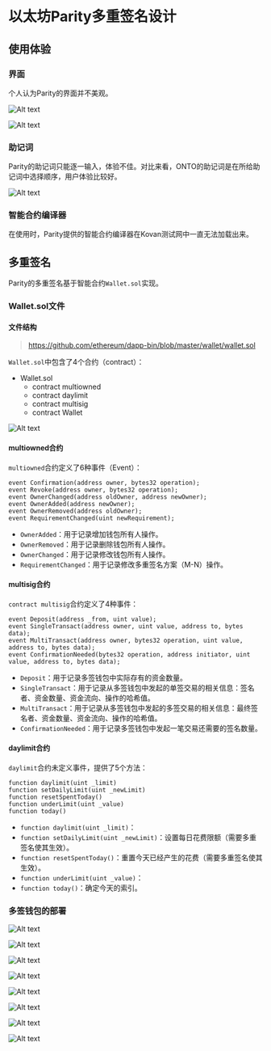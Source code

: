 # 以太坊Parity多重签名设计

## 使用体验

### 界面

个人认为Parity的界面并不美观。

![Alt text](img/Parity_UI/parity_ui.png)

![Alt text](img/Parity_UI/parity_ui_accounts.png)

### 助记词

Parity的助记词只能逐一输入，体验不佳。对比来看，ONTO的助记词是在所给助记词中选择顺序，用户体验比较好。

![Alt text](/img/Parity_UI/parity_owner_recovery_phrase.png)

### 智能合约编译器

在使用时，Parity提供的智能合约编译器在Kovan测试网中一直无法加载出来。

## 多重签名

Parity的多重签名基于智能合约`Wallet.sol`实现。

### Wallet.sol文件

#### 文件结构

> https://github.com/ethereum/dapp-bin/blob/master/wallet/wallet.sol

`Wallet.sol`中包含了4个合约（contract）：

- Wallet.sol
  - contract multiowned
  - contract daylimit
  - contract multisig
  - contract Wallet

![Alt text](img/Parity_UI/wallel_sol_uml.png)

#### multiowned合约

`multiowned`合约定义了6种事件（Event）：

```
event Confirmation(address owner, bytes32 operation);
event Revoke(address owner, bytes32 operation);
event OwnerChanged(address oldOwner, address newOwner);
event OwnerAdded(address newOwner);
event OwnerRemoved(address oldOwner);
event RequirementChanged(uint newRequirement);
```

- `OwnerAdded`：用于记录增加钱包所有人操作。
- `OwnerRemoved`：用于记录删除钱包所有人操作。
- `OwnerChanged`：用于记录修改钱包所有人操作。
- `RequirementChanged`：用于记录修改多重签名方案（M-N）操作。

#### multisig合约

`contract multisig`合约定义了4种事件：

```
event Deposit(address _from, uint value);
event SingleTransact(address owner, uint value, address to, bytes data);
event MultiTransact(address owner, bytes32 operation, uint value, address to, bytes data);
event ConfirmationNeeded(bytes32 operation, address initiator, uint value, address to, bytes data);
```    

- `Deposit`：用于记录多签钱包中实际存有的资金数量。
- `SingleTransact`：用于记录从多签钱包中发起的单签交易的相关信息：签名者、资金数量、资金流向、操作的哈希值。
- `MultiTransact`：用于记录从多签钱包中发起的多签交易的相关信息：最终签名者、资金数量、资金流向、操作的哈希值。
- `ConfirmationNeeded`：用于记录多签钱包中发起一笔交易还需要的签名数量。

#### daylimit合约

`daylimit`合约未定义事件，提供了5个方法：

```
function daylimit(uint _limit)
function setDailyLimit(uint _newLimit)
function resetSpentToday()
function underLimit(uint _value)
function today()
```

- `function daylimit(uint _limit)`：
- `function setDailyLimit(uint _newLimit)`：设置每日花费限额（需要多重签名使其生效）。
- `function resetSpentToday()`：重置今天已经产生的花费（需要多重签名使其生效）。
- `function underLimit(uint _value)`：
- `function today()`：确定今天的索引。

### 多签钱包的部署

![Alt text](img/Parity_UI/parity_multisig_wallet.png)

![Alt text](img/Parity_UI/multisig_deploy_1.png)

![Alt text](img/Parity_UI/multisig_deploy_2.png)

![Alt text](img/Parity_UI/multisig_deploy_3.png)

![Alt text](img/Parity_UI/multisig_deploy_4.png)

![Alt text](img/Parity_UI/multisig_deploy_5.png)

![Alt text](img/Parity_UI/multisig_deploy_6.png)

![Alt text](img/Parity_UI/multisig_deploy_7.png)